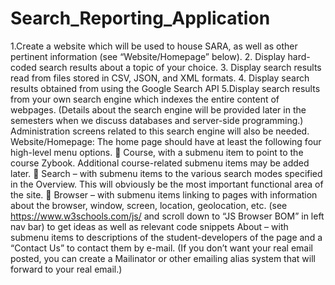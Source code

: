# Search_Reporting_Application

1.Create a website which will be used to house SARA, as well as other pertinent information (see “Website/Homepage” below).
2. Display hard-coded search results about a topic of your choice.
3. Display search results read from files stored in CSV, JSON, and XML formats.
4. Display search results obtained from using the Google Search API
5.Display search results from your own search engine which indexes the entire content of webpages. (Details about the search engine will be provided later in the semesters when we discuss databases and server-side programming.) Administration screens related to this search engine will also be needed.
Website/Homepage:
The home page should have at least the following four high-level menu options.
 Course, with a submenu item to point to the course Zybook. Additional course-related submenu items may be added later.
 Search – with submenu items to the various search modes specified in the Overview. This will obviously be the most important functional area of the site.
 Browser – with submenu items linking to pages with information about the browser, window, screen, location, geolocation, etc. (see https://www.w3schools.com/js/ and scroll down to “JS Browser BOM” in left nav bar) to get ideas as well as relevant code snippets
About – with submenu items to descriptions of the student-developers of the page and a “Contact Us” to contact them by e-mail. (If you don’t want your real email posted, you can create a Mailinator or other emailing alias system that will forward to your real email.)

